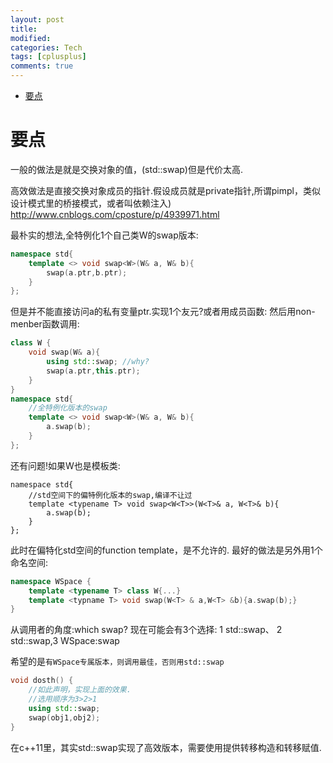 ```yaml
---
layout: post
title:
modified:
categories: Tech
tags: [cplusplus]
comments: true
---
```

<!-- TOC -->

- [要点](#要点)

<!-- /TOC -->

# 要点

一般的做法是就是交换对象的值，(std::swap)但是代价太高.

高效做法是直接交换对象成员的指针.假设成员就是private指针,所谓pimpl，类似设计模式里的桥接模式，或者叫依赖注入)
<http://www.cnblogs.com/cposture/p/4939971.html>

最朴实的想法,全特例化1个自己类W的swap版本:
```cpp
namespace std{
    template <> void swap<W>(W& a, W& b){
        swap(a.ptr,b.ptr);
    }
};
```
但是并不能直接访问a的私有变量ptr.实现1个友元?或者用成员函数:
然后用non-menber函数调用:
```cpp
class W {
    void swap(W& a){
        using std::swap; //why?
        swap(a.ptr,this.ptr);
    }
}
namespace std{
    //全特例化版本的swap
    template <> void swap<W>(W& a, W& b){
        a.swap(b);
    }
};
```
还有问题!如果W也是模板类:
```
namespace std{
    //std空间下的偏特例化版本的swap,编译不让过
    template <typename T> void swap<W<T>>(W<T>& a, W<T>& b){
        a.swap(b);
    }
};
```
此时在偏特化std空间的function template，是不允许的.
最好的做法是另外用1个命名空间:
```cpp
namespace WSpace {
    template <typename T> class W{...}
    template <typname T> void swap(W<T> & a,W<T> &b){a.swap(b);}
}
```

从调用者的角度:which swap?
现在可能会有3个选择: 1 std::swap、 2 std::swap<W>,3 WSpace:swap<T>

希望的是`有WSpace专属版本，则调用最佳，否则用std::swap`
```cpp
void dosth() {
    //如此声明，实现上面的效果.
    //选用顺序为3>2>1
    using std::swap;
    swap(obj1,obj2);
}
```

在c++11里，其实std::swap实现了高效版本，需要使用提供转移构造和转移赋值.
